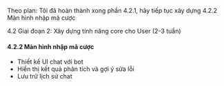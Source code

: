 Theo plan: Tôi đã hoàn thành xong phần 4.2.1, hãy tiếp tục xây dựng 4.2.2 Màn hình nhập mã cược

4.2 Giai đoạn 2: Xây dựng tính năng core cho User (2-3 tuần)

#### 4.2.2 Màn hình nhập mã cược

- Thiết kế UI chat với bot
- Hiển thị kết quả phân tích và gợi ý sửa lỗi
- Lưu trữ lịch sử chat
